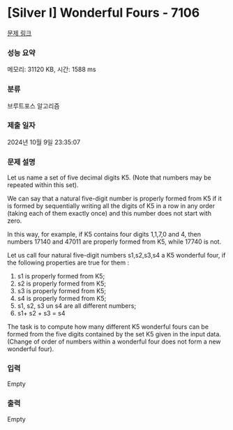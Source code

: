 # [Silver I] Wonderful Fours - 7106 

[문제 링크](https://www.acmicpc.net/problem/7106) 

### 성능 요약

메모리: 31120 KB, 시간: 1588 ms

### 분류

브루트포스 알고리즘

### 제출 일자

2024년 10월 9일 23:35:07

### 문제 설명

<p>Let us name a set of five decimal digits K5. (Note that numbers may be repeated within this set).</p>

<p>We can say that a natural five-digit number is properly formed from K5 if it is formed by sequentially writing all the digits of K5 in a row in any order (taking each of them exactly once) and this number does not start with zero.</p>

<p>In this way, for example, if K5 contains four digits 1,1,7,0 and 4, then numbers 17140 and 47011 are properly formed from K5, while 17740 is not.</p>

<p>Let us call four natural five-digit numbers s1,s2,s3,s4 a K5 wonderful four, if the following properties are true for them :</p>

<ol>
	<li>s1 is properly formed from K5;</li>
	<li>s2 is properly formed from K5;</li>
	<li>s3 is properly formed from K5;</li>
	<li>s4 is properly formed from K5;</li>
	<li>s1, s2, s3 un s4 are all different numbers;</li>
	<li>s1+ s2 + s3 = s4</li>
</ol>

<p>The task is to compute how many different K5 wonderful fours can be formed from the five digits contained by the set K5 given in the input data. (Change of order of numbers within a wonderful four does not form a new wonderful four).</p>

### 입력 

 Empty

### 출력 

 Empty

